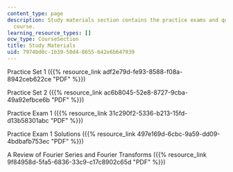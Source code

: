 ```yaml
---
content_type: page
description: Study materials section contains the practice exams and quiz for the
  course.
learning_resource_types: []
ocw_type: CourseSection
title: Study Materials
uid: 7974bd0c-1b39-50d4-8655-642e6b647939
---
```


Practice Set 1 ({{% resource_link adf2e79d-fe93-8588-f08a-8942ceb622ce "PDF" %}})

Practice Set 2 ({{% resource_link ac6b8045-52e8-8727-9cba-49a92efbce6b "PDF" %}})

Practice Exam 1 ({{% resource_link 31c290f2-5336-b213-15fd-d13b58301abc "PDF" %}})

Practice Exam 1 Solutions ({{% resource_link 497e169d-6cbc-9a59-dd09-4bdbafb753ec "PDF" %}})

A Review of Fourier Series and Fourier Transforms ({{% resource_link 9f84958d-5fa5-6836-33c9-c17c8902c65d "PDF" %}})